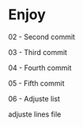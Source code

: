# Enjoy

02 - Second commit

03 - Third commit

04 - Fourth commit

05 - Fifth commit

06 - Adjuste list

adjuste lines file 

